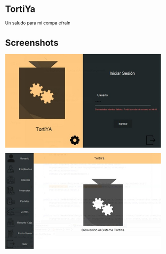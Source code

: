 # TortiYa

Un saludo para mi compa efraín

# Screenshots

![Screenshot](https://github.com/JeysonFlores/TortiYa/blob/master/Screenshots/LoginSC.jpeg)

![Screenshot](https://github.com/JeysonFlores/TortiYa/blob/master/Screenshots/MenuSC.jpeg)

